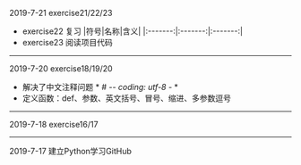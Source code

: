 
2019-7-21  exercise21/22/23
- exercise22 复习
|符号|名称|含义|
|:-------:|:-------:|:-------:|
- exercise23 阅读项目代码

***
2019-7-20  exercise18/19/20
- 解决了中文注释问题 * # -*- coding: utf-8 -* *
- 定义函数：def、参数、英文括号、冒号、缩进、多参数逗号
***
2019-7-18  exercise16/17
***
2019-7-17 建立Python学习GitHub
